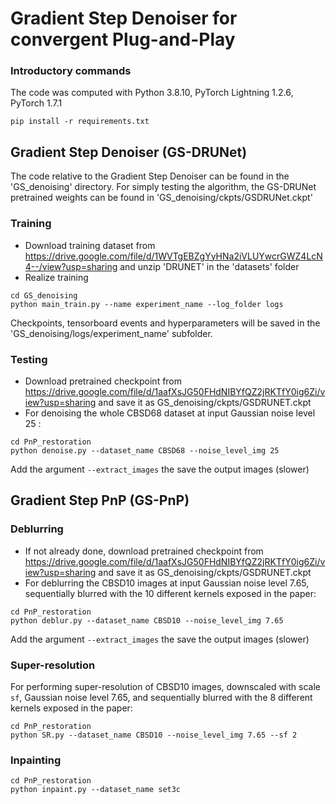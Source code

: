 # Gradient Step Denoiser for convergent Plug-and-Play

### Introductory commands

The code was computed with Python 3.8.10, PyTorch Lightning 1.2.6, PyTorch 1.7.1

```
pip install -r requirements.txt
```

## Gradient Step Denoiser (GS-DRUNet)

The code relative to the Gradient Step Denoiser can be found in the 'GS_denoising' directory.
For simply testing the algorithm, the GS-DRUNet pretrained weights can be found in 'GS_denoising/ckpts/GSDRUNet.ckpt'

### Training 

- Download training dataset from https://drive.google.com/file/d/1WVTgEBZgYyHNa2iVLUYwcrGWZ4LcN4--/view?usp=sharing and unzip 'DRUNET' in the 'datasets' folder
- Realize training
```
cd GS_denoising
python main_train.py --name experiment_name --log_folder logs
```
Checkpoints, tensorboard events and hyperparameters will be saved in the 'GS_denoising/logs/experiment_name' subfolder. 

### Testing 

- Download pretrained checkpoint from https://drive.google.com/file/d/1aafXsJG50FHdNIBYfQZ2jRKTfY0ig6Zi/view?usp=sharing and save it as GS_denoising/ckpts/GSDRUNET.ckpt
- For denoising the whole CBSD68 dataset at input Gaussian noise level 25 :
```
cd PnP_restoration
python denoise.py --dataset_name CBSD68 --noise_level_img 25
```
Add the argument ```--extract_images``` the save the output images (slower)


## Gradient Step PnP (GS-PnP)

### Deblurring

- If not already done, download pretrained checkpoint from https://drive.google.com/file/d/1aafXsJG50FHdNIBYfQZ2jRKTfY0ig6Zi/view?usp=sharing and save it as GS_denoising/ckpts/GSDRUNET.ckpt
- For deblurring the CBSD10 images at input Gaussian noise level 7.65, sequentially blurred with the 10 different kernels exposed in the paper:
```
cd PnP_restoration
python deblur.py --dataset_name CBSD10 --noise_level_img 7.65 
```
Add the argument ```--extract_images``` the save the output images (slower)

### Super-resolution

For performing super-resolution of CBSD10 images, downscaled with scale ```sf```, Gaussian noise level 7.65, and  sequentially blurred with the 8 different kernels exposed in the paper:
```
cd PnP_restoration
python SR.py --dataset_name CBSD10 --noise_level_img 7.65 --sf 2
```

### Inpainting

```
cd PnP_restoration
python inpaint.py --dataset_name set3c
```

